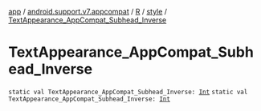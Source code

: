 [app](../../../index.md) / [android.support.v7.appcompat](../../index.md) / [R](../index.md) / [style](index.md) / [TextAppearance_AppCompat_Subhead_Inverse](./-text-appearance_-app-compat_-subhead_-inverse.md)

# TextAppearance_AppCompat_Subhead_Inverse

`static val TextAppearance_AppCompat_Subhead_Inverse: `[`Int`](https://kotlinlang.org/api/latest/jvm/stdlib/kotlin/-int/index.html)
`static val TextAppearance_AppCompat_Subhead_Inverse: `[`Int`](https://kotlinlang.org/api/latest/jvm/stdlib/kotlin/-int/index.html)